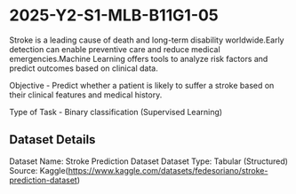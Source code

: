 # 2025-Y2-S1-MLB-B11G1-05

Stroke is a leading cause of death and long-term disability worldwide.Early detection can enable preventive care and reduce medical emergencies.Machine Learning offers tools to analyze risk factors and predict outcomes based on clinical data.

Objective -
 Predict whether a patient is likely to suffer a stroke based on their clinical features and medical history.

Type of Task -
 Binary classification (Supervised Learning)

## Dataset Details

Dataset Name: Stroke Prediction Dataset
Dataset Type: Tabular (Structured)
Source: Kaggle(https://www.kaggle.com/datasets/fedesoriano/stroke-prediction-dataset)





